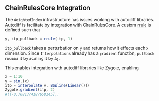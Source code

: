 ## ChainRulesCore Integration

The `WeightedIndex` infrastructure has issues working with autodiff libraries. Autodiff is facilitate by integration with ChainRulesCore. A custom [rrule](https://juliadiff.org/ChainRulesCore.jl/dev/index.html) is defined such that

```julia
y, itp_pullback = rrule(itp, 1)
```
`itp_pullback` takes a perturbation on `y` and returns how it effects each `x` dimension. Since `Interpolations` already has a `gradient` function, `pullback` reuses it by scaling it by `Δy`.

This enables integration with autodiff libraries like Zygote, enabling

```julia
x = 1:10
y = sin.(x)
itp = interpolate(y, BSpline(Linear()))
Zygote.gradient(itp, 2)
#([-0.7681774187658145],)
```
